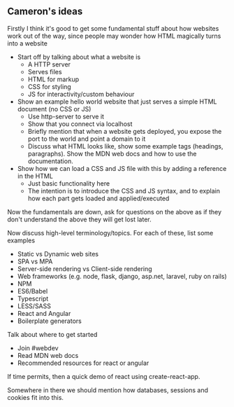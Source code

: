 ## Cameron's ideas

Firstly I think it's good to get some fundamental stuff about how websites work out of the way, since people may wonder how HTML magically turns into a website
- Start off by talking about what a website is
  - A HTTP server
  - Serves files
  - HTML for markup
  - CSS for styling
  - JS for interactivity/custom behaviour
- Show an example hello world website that just serves a simple HTML document (no CSS or JS)
  - Use http-server to serve it
  - Show that you connect via localhost
  - Briefly mention that when a website gets deployed, you expose the port to the world and point a domain to it
  - Discuss what HTML looks like, show some example tags (headings, paragraphs). Show the MDN web docs and how to use the documentation.
- Show how we can load a CSS and JS file with this by adding a reference in the HTML
  - Just basic functionality here
  - The intention is to introduce the CSS and JS syntax, and to explain how each part gets loaded and applied/executed
  
 Now the fundamentals are down, ask for questions on the above as if they don't understand the above they will get lost later.
 
 Now discuss high-level terminology/topics. For each of these, list some examples
 - Static vs Dynamic web sites
 - SPA vs MPA
 - Server-side rendering vs Client-side rendering
 - Web frameworks (e.g. node, flask, django, asp.net, laravel, ruby on rails)
 - NPM
 - ES6/Babel
 - Typescript
 - LESS/SASS
 - React and Angular
 - Boilerplate generators
 
Talk about where to get started
 - Join #webdev
 - Read MDN web docs
 - Recommended resources for react or angular
 
If time permits, then a quick demo of react using create-react-app.

Somewhere in there we should mention how databases, sessions and cookies fit into this.

